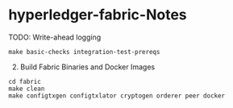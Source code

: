 # hyperledger-fabric-Notes


TODO: Write-ahead logging


```
make basic-checks integration-test-prereqs
```

2. Build Fabric Binaries and Docker Images
```
cd fabric
make clean
make configtxgen configtxlator cryptogen orderer peer docker
```

